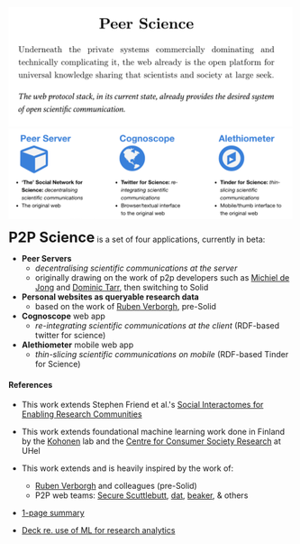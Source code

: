 
![](images/p2psci_txt_aca.png)
![](images/p2p_3_1_wt.png)

<strong style="font-size: 1.8em;">P2P Science</strong> is a set of four applications, currently in beta:

- **Peer Servers**
    + *decentralising scientific communications at the server*
    +  originally drawing on the work of p2p developers such as [Michiel de Jong](https://unhosted.org/manifesto.html) and [Dominic Tarr](https://scuttlebutt.nz/), then switching to Solid
- **Personal websites as queryable research data**
    + based on the work of [Ruben Verborgh](https://ruben.verborgh.org/), pre-Solid
- **Cognoscope** web app
    + *re-integrating scientific communications at the client* (RDF-based twitter for science)
- **Alethiometer** mobile web app
    + *thin-slicing scientific communications on mobile* (RDF-based Tinder for Science)

#### References

- This work extends Stephen Friend et al.'s [Social Interactomes for Enabling Research Communities](https://cancerdiscovery.aacrjournals.org/content/4/11/1265)
- This work extends foundational machine learning work done in Finland by the [Kohonen](https://en.wikipedia.org/wiki/Teuvo_Kohonen) lab and the [Centre for Consumer Society Research](https://www.helsinki.fi/en/researchgroups/centre-for-consumer-society-research) at UHel
- This work extends and is heavily inspired by the work of:
    +  [Ruben Verborgh](https://ruben.verborgh.org/) and colleagues (pre-Solid)
    +  P2P web teams: [Secure Scuttlebutt](https://scuttlebutt.nz/), [dat](https://dat.foundation/), [beaker](https://beakerbrowser.com/), & others 

- [1-page summary]()
- [Deck re. use of ML for research analytics]()


